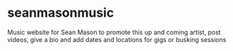 # seanmasonmusic
Music website for Sean Mason to promote this up and coming artist, post videos, give a bio and add dates and locations for gigs or busking sessions 
